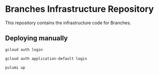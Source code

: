 # Branches Infrastructure Repository

This repository contains the infrastructure code for Branches.

## Deploying manually

```sh
gcloud auth login
```

```sh
gcloud auth application-default login
```

```
pulumi up
```
